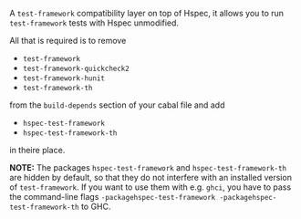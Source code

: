 A `test-framework` compatibility layer on top of Hspec, it allows you to run
`test-framework` tests with Hspec unmodified.

All that is required is to remove

 * `test-framework`
 * `test-framework-quickcheck2`
 * `test-framework-hunit`
 * `test-framework-th`

from the `build-depends` section of your cabal file and add

 * `hspec-test-framework`
 * `hspec-test-framework-th`

in theire place.

__NOTE:__ The packages `hspec-test-framework` and `hspec-test-framework-th` are
hidden by default, so that they do not interfere with an installed version of
`test-framework`.  If you want to use them with e.g. `ghci`, you have to pass
the command-line flags
`-packagehspec-test-framework -packagehspec-test-framework-th`
to GHC.
